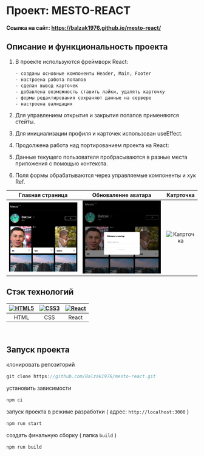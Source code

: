 # Проект: MESTO-REACT

#### Ссылка на сайт: https://balzak1976.github.io/mesto-react/

## Описание и функциональность проекта

1.  В проекте используются фреймворк React:

        - созданы основные компоненты Header, Main, Footer
        - настроена работа попапов
        - сделан вывод карточек
        - добавлена возможность ставить лайки, удалять карточку
        - формы редактирования сохраняют данные на сервере
        - настроена валидация

    >

1.  Для управлением открытия и закрытия попапов применяются стейты.
1.  Для инициализации профиля и карточек использован useEffect.
1.  Продолжена работа над портированием проекта на React:
1.  Данные текущего пользователя пробрасываются в разные места приложения с помощью контекста.
1.  Поля формы обрабатываются через управляемые компоненты и хук Ref.

|              Главная страница              |              Обноваление аватара              |              Катрточка              |
| :----------------------------------------: | :-------------------------------------------: | :---------------------------------: |
| ![Главная страница](screenshots/page1.png) | ![Обноваление аватара](screenshots/page2.png) | ![Катрточка](screenshots/page3.png) |

## Стэк технологий


| <a href="https://html.spec.whatwg.org/multipage/" target="_blank" rel="noreferrer"><img width="45" height="45" alt="HTML5" src="https://cdn.jsdelivr.net/gh/devicons/devicon/icons/html5/html5-plain.svg" /></a> | <a href="https://www.w3schools.com/css/" target="_blank" rel="noreferrer"><img width="45" height="45" alt="CSS3" src="https://cdn.jsdelivr.net/gh/devicons/devicon/icons/css3/css3-plain.svg" /></a> | <a href="https://react.dev/" target="_blank" rel="noreferrer"><img width="45" height="45" alt="React" src="https://cdn.jsdelivr.net/gh/devicons/devicon/icons/react/react-original.svg" /></a> |
| :---: | :---: | :---: |
| HTML | CSS  | React |

<br>

## Запуск проекта

клонировать репозиторий 

```javascript
git clone https://github.com/Balzak1976/mesto-react.git
```

установить зависимости

```javascript
npm ci 
```
запуск проекта в режиме разработки ( адрес: `http://localhost:3000` )

```javascript
npm run start 
```
создать финальную сборку ( папка `build` )

```javascript
npm run build 
```